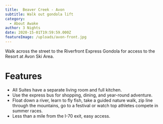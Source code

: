 ```yaml
---
title:  Beaver Creek - Avon
subtitle: Walk out gondola lift
category:
  - About Awake
author: 3 Nights
date: 2020-15-01T19:59:59.000Z
featureImage: /uploads/avon-front.jpg
---
```

Walk across the street to the Riverfront Express Gondola for access to the Resort at Avon Ski Area. 

# Features

* All Suites have a separate living room and full kitchen.
* Use the express bus for shopping, dining, and year-round adventure.
* Float down a river, learn to fly fish, take a guided nature walk, zip line through the mountains, go to a festival or watch top athletes compete in summer races. 
* Less than a mile from the I-70 exit, easy access.

